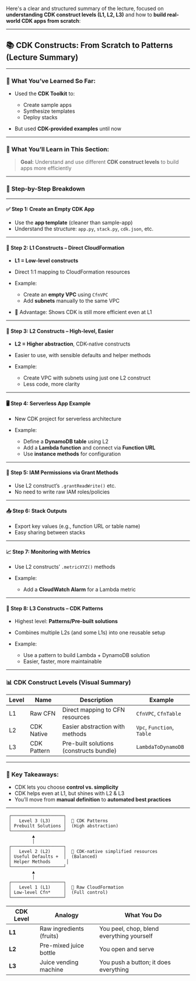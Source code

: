 Here's a clear and structured summary of the lecture, focused on **understanding CDK construct levels (L1, L2, L3)** and how to **build real-world CDK apps from scratch**:

---

## 📚 CDK Constructs: From Scratch to Patterns (Lecture Summary)

---

### 🚀 What You’ve Learned So Far:

* Used the **CDK Toolkit** to:

  * Create sample apps
  * Synthesize templates
  * Deploy stacks
* But used **CDK-provided examples** until now

---

### 🎯 What You’ll Learn in This Section:

> **Goal:** Understand and use different **CDK construct levels** to build apps more efficiently

---

### 🧱 Step-by-Step Breakdown

---

#### ✅ Step 1: **Create an Empty CDK App**

* Use the **app template** (cleaner than sample-app)
* Understand the structure: `app.py`, `stack.py`, `cdk.json`, etc.

---

#### 🔹 Step 2: **L1 Constructs – Direct CloudFormation**

* **L1 = Low-level constructs**
* Direct 1:1 mapping to CloudFormation resources
* Example:

  * Create an **empty VPC** using `CfnVPC`
  * Add **subnets** manually to the same VPC
* 🌟 Advantage: Shows CDK is still more efficient even at L1

---

#### 🔸 Step 3: **L2 Constructs – High-level, Easier**

* **L2 = Higher abstraction**, CDK-native constructs
* Easier to use, with sensible defaults and helper methods
* Example:

  * Create VPC with subnets using just one L2 construct
  * Less code, more clarity

---

#### 🖥️ Step 4: **Serverless App Example**

* New CDK project for serverless architecture
* Example:

  * Define a **DynamoDB table** using L2
  * Add a **Lambda function** and connect via **Function URL**
  * Use **instance methods** for configuration

---

#### 🔐 Step 5: **IAM Permissions via Grant Methods**

* Use L2 construct’s `.grantReadWrite()` etc.
* No need to write raw IAM roles/policies

---

#### 📤 Step 6: **Stack Outputs**

* Export key values (e.g., function URL or table name)
* Easy sharing between stacks

---

#### 📈 Step 7: **Monitoring with Metrics**

* Use L2 constructs’ `.metricXYZ()` methods
* Example:

  * Add a **CloudWatch Alarm** for a Lambda metric

---

#### 🔁 Step 8: **L3 Constructs – CDK Patterns**

* Highest level: **Patterns/Pre-built solutions**
* Combines multiple L2s (and some L1s) into one reusable setup
* Example:

  * Use a pattern to build Lambda + DynamoDB solution
  * Easier, faster, more maintainable

---

### 📊 CDK Construct Levels (Visual Summary)

| Level | Name        | Description                             | Example                    |
| ----- | ----------- | --------------------------------------- | -------------------------- |
| L1    | Raw CFN     | Direct mapping to CFN resources         | `CfnVPC`, `CfnTable`       |
| L2    | CDK Native  | Easier abstraction with methods         | `Vpc`, `Function`, `Table` |
| L3    | CDK Pattern | Pre-built solutions (constructs bundle) | `LambdaToDynamoDB`         |

---

### 🧠 Key Takeaways:

* CDK lets you choose **control vs. simplicity**
* CDK helps even at L1, but shines with L2 & L3
* You’ll move from **manual definition** to **automated best practices**

---
     ┌────────────────────┐
     │   Level 3 (L3)     │  🔼 CDK Patterns
     │ Prebuilt Solutions │  (High abstraction)
     └────────────────────┘
              ▲
              │
     ┌────────────────────┐
     │   Level 2 (L2)     │  🔼 CDK-native simplified resources
     │ Useful Defaults +  │  (Balanced)
     │ Helper Methods      │
     └────────────────────┘
              ▲
              │
     ┌────────────────────┐
     │   Level 1 (L1)     │  🔼 Raw CloudFormation
     │ Low-level Cfn*     │  (Full control)
     └────────────────────┘
     
| CDK Level | Analogy                  | What You Do                               |
| --------- | ------------------------ | ----------------------------------------- |
| **L1**    | Raw ingredients (fruits) | You peel, chop, blend everything yourself |
| **L2**    | Pre-mixed juice bottle   | You open and serve                        |
| **L3**    | Juice vending machine    | You push a button; it does everything     |

